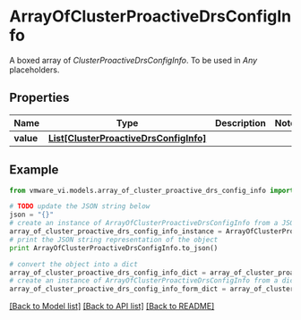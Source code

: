 # ArrayOfClusterProactiveDrsConfigInfo

A boxed array of *ClusterProactiveDrsConfigInfo*. To be used in *Any* placeholders. 

## Properties
Name | Type | Description | Notes
------------ | ------------- | ------------- | -------------
**value** | [**List[ClusterProactiveDrsConfigInfo]**](ClusterProactiveDrsConfigInfo.md) |  | 

## Example

```python
from vmware_vi.models.array_of_cluster_proactive_drs_config_info import ArrayOfClusterProactiveDrsConfigInfo

# TODO update the JSON string below
json = "{}"
# create an instance of ArrayOfClusterProactiveDrsConfigInfo from a JSON string
array_of_cluster_proactive_drs_config_info_instance = ArrayOfClusterProactiveDrsConfigInfo.from_json(json)
# print the JSON string representation of the object
print ArrayOfClusterProactiveDrsConfigInfo.to_json()

# convert the object into a dict
array_of_cluster_proactive_drs_config_info_dict = array_of_cluster_proactive_drs_config_info_instance.to_dict()
# create an instance of ArrayOfClusterProactiveDrsConfigInfo from a dict
array_of_cluster_proactive_drs_config_info_form_dict = array_of_cluster_proactive_drs_config_info.from_dict(array_of_cluster_proactive_drs_config_info_dict)
```
[[Back to Model list]](../README.md#documentation-for-models) [[Back to API list]](../README.md#documentation-for-api-endpoints) [[Back to README]](../README.md)


